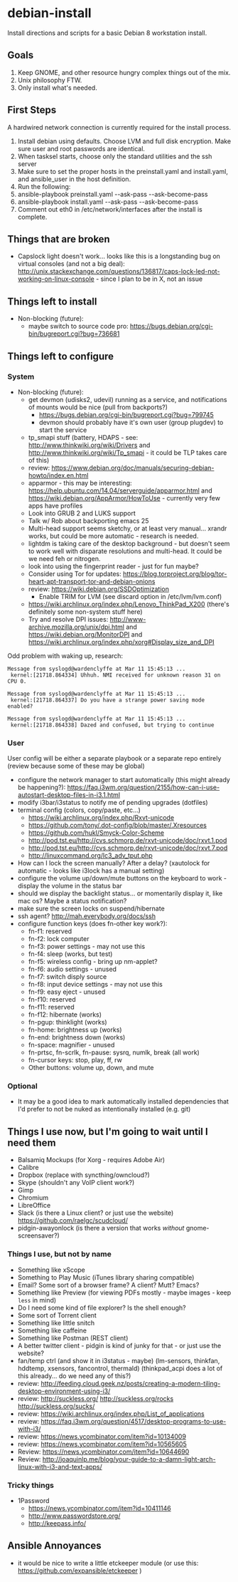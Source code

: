 debian-install
==============

Install directions and scripts for a basic Debian 8 workstation install.

Goals
-----

1. Keep GNOME, and other resource hungry complex things out of the mix.
2. Unix philosophy FTW.
3. Only install what's needed.

First Steps
-----------

A hardwired network connection is currently required for the install process.

1. Install debian using defaults. Choose LVM and full disk encryption. Make sure user and root passwords are identical.
2. When tasksel starts, choose only the standard utilities and the ssh server
3. Make sure to set the proper hosts in the preinstall.yaml and install.yaml, and ansible_user in the host definition.
4. Run the following:
  1. ansible-playbook preinstall.yaml --ask-pass --ask-become-pass
  2. ansible-playbook install.yaml --ask-pass --ask-become-pass
3. Comment out eth0 in /etc/network/interfaces after the install is complete.

Things that are broken
----------------------

* Capslock light doesn't work... looks like this is a longstanding bug on virtual consoles (and not a big deal): http://unix.stackexchange.com/questions/136817/caps-lock-led-not-working-on-linux-console - since I plan to be in X, not an issue

Things left to install
----------------------

* Non-blocking (future):
  * maybe switch to source code pro: https://bugs.debian.org/cgi-bin/bugreport.cgi?bug=736681

Things left to configure
------------------------

### System

* Non-blocking (future):
  * get devmon (udisks2, udevil) running as a service, and notifications of mounts would be nice (pull from backports?)
    * https://bugs.debian.org/cgi-bin/bugreport.cgi?bug=799745
    * devmon should probably have it's own user (group plugdev) to start the service
  * tp_smapi stuff (battery, HDAPS - see: http://www.thinkwiki.org/wiki/Drivers and http://www.thinkwiki.org/wiki/Tp_smapi - it could be TLP takes care of this)
  * review: https://www.debian.org/doc/manuals/securing-debian-howto/index.en.html
  * apparmor - this may be interesting: https://help.ubuntu.com/14.04/serverguide/apparmor.html and https://wiki.debian.org/AppArmor/HowToUse - currently very few apps have profiles
  * Look into GRUB 2 and LUKS support
  * Talk w/ Rob about backporting emacs 25
  * Multi-head support seems sketchy, or at least very manual... xrandr works, but could be more automatic - research is needed.
  * lightdm is taking care of the desktop background - but doesn't seem to work well with disparate resolutions and multi-head. It could be we need feh or nitrogen.
  * look into using the fingerprint reader - just for fun maybe?
  * Consider using Tor for updates: https://blog.torproject.org/blog/tor-heart-apt-transport-tor-and-debian-onions
  * review: https://wiki.debian.org/SSDOptimization
    * Enable TRIM for LVM (see discard option in /etc/lvm/lvm.conf)
  * https://wiki.archlinux.org/index.php/Lenovo_ThinkPad_X200 (there's definitely some non-system stuff here)
  * Try and resolve DPI issues: http://www-archive.mozilla.org/unix/dpi.html and https://wiki.debian.org/MonitorDPI and https://wiki.archlinux.org/index.php/xorg#Display_size_and_DPI

Odd problem with waking up, research:

```
Message from syslogd@wardenclyffe at Mar 11 15:45:13 ...
 kernel:[21718.864334] Uhhuh. NMI received for unknown reason 31 on CPU 0.

Message from syslogd@wardenclyffe at Mar 11 15:45:13 ...
 kernel:[21718.864337] Do you have a strange power saving mode enabled?

Message from syslogd@wardenclyffe at Mar 11 15:45:13 ...
 kernel:[21718.864338] Dazed and confused, but trying to continue
```

### User

User config will be either a separate playbook or a separate repo entirely (review because some of these may be global)

* configure the network manager to start automatically (this might already be happening?): https://faq.i3wm.org/question/2155/how-can-i-use-autostart-desktop-files-in-i3.1.html
* modify i3bar/i3status to notify me of pending upgrades (dotfiles)
* terminal config (colors, copy/paste, etc...)
  * https://wiki.archlinux.org/index.php/Rxvt-unicode
  * https://github.com/tony/.dot-config/blob/master/.Xresources
  * https://github.com/hukl/Smyck-Color-Scheme
  * http://pod.tst.eu/http://cvs.schmorp.de/rxvt-unicode/doc/rxvt.1.pod
  * http://pod.tst.eu/http://cvs.schmorp.de/rxvt-unicode/doc/rxvt.7.pod
  * http://linuxcommand.org/lc3_adv_tput.php
* How can I lock the screen manually? After a delay? (xautolock for automatic - looks like i3lock has a manual setting)
* configure the volume up/down/mute buttons on the keyboard to work - display the volume in the status bar
* should we display the backlight status... or momentarily display it, like mac os? Maybe a status notification?
* make sure the screen locks on suspend/hibernate
* ssh agent? http://mah.everybody.org/docs/ssh
* configure function keys (does fn-other key work?):
  * fn-f1: reserved
  * fn-f2: lock computer
  * fn-f3: power settings - may not use this
  * fn-f4: sleep (works, but test)
  * fn-f5: wireless config - bring up nm-applet?
  * fn-f6: audio settings - unused
  * fn-f7: switch disply source
  * fn-f8: input device settings - may not use this
  * fn-f9: easy eject - unused
  * fn-f10: reserved
  * fn-f11: reserved
  * fn-f12: hibernate (works)
  * fn-pgup: thinklight (works)
  * fn-home: brightness up (works)
  * fn-end: brightness down (works)
  * fn-space: magnifier - unused
  * fn-prtsc, fn-scrlk, fn-pause: sysrq, numlk, break (all work)
  * fn-cursor keys: stop, play, ff, rw
  * Other buttons: volume up, down, and mute

### Optional

* It may be a good idea to mark automatically installed dependencies that I'd prefer to not be nuked as intentionally installed (e.g. git)

Things I use now, but I'm going to wait until I need them
---------------------------------------------------------

* Balsamiq Mockups (for Xorg - requires Adobe Air)
* Calibre
* Dropbox (replace with syncthing/owncloud?)
* Skype (shouldn't any VoIP client work?)
* Gimp
* Chromium
* LibreOffice
* Slack (is there a Linux client? or just use the website) https://github.com/raelgc/scudcloud/
* pidgin-awayonlock (is there a version that works *without* gnome-screensaver?)

### Things I use, but not by name

* Something like xScope
* Something to Play Music (iTunes library sharing compatible)
* Email? Some sort of a browser frame? A client? Mutt? Emacs?
* Something like Preview (for viewing PDFs mostly - maybe images - keep `less` in mind)
* Do I need some kind of file explorer? Is the shell enough?
* Some sort of Torrent client
* Something like little snitch
* Something like caffeine
* Something like Postman (REST client)
* A better twitter client - pidgin is kind of junky for that - or just use the website?
* fan/temp ctrl (and show it in i3status - maybe) (lm-sensors, thinkfan, hddtemp, xsensors, fancontrol, thermald) (thinkpad_acpi does a lot of this already... do we need any of this?)
* review: http://feeding.cloud.geek.nz/posts/creating-a-modern-tiling-desktop-environment-using-i3/
* review: http://suckless.org/ http://suckless.org/rocks http://suckless.org/sucks/
* review: https://wiki.archlinux.org/index.php/List_of_applications
* review: https://faq.i3wm.org/question/4517/desktop-programs-to-use-with-i3/
* review: https://news.ycombinator.com/item?id=10134009
* review: https://news.ycombinator.com/item?id=10565605
* Review: https://news.ycombinator.com/item?id=10644690
* Review: http://joaquinlp.me/blog/your-guide-to-a-damn-light-arch-linux-with-i3-and-text-apps/

### Tricky things

* 1Password
  * https://news.ycombinator.com/item?id=10411146
  * http://www.passwordstore.org/
  * http://keepass.info/

Ansible Annoyances
------------------

* it would be nice to write a little etckeeper module (or use this: https://github.com/expansible/etckeeper )
